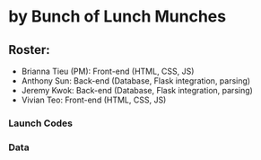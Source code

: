 # <Project> by Bunch of Lunch Munches

## Roster:
* Brianna Tieu (PM): Front-end (HTML, CSS, JS)
* Anthony Sun: Back-end (Database, Flask integration, parsing)
* Jeremy Kwok: Back-end (Database, Flask integration, parsing)
* Vivian Teo: Front-end (HTML, CSS, JS)

### Launch Codes

### Data